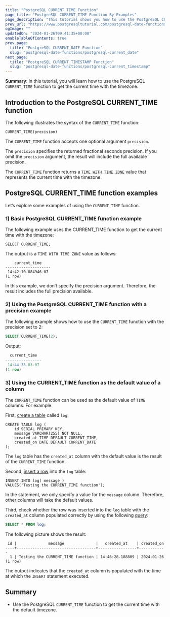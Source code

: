 ```yaml
---
title: "PostgreSQL CURRENT_TIME Function"
page_title: "PostgreSQL CURRENT_TIME Function By Examples"
page_description: "This tutorial shows you how to use the PostgreSQL CURRENT_TIME function to get the current time of the database server."
prev_url: "https://www.postgresqltutorial.com/postgresql-date-functions/postgresql-current_time/"
ogImage: ""
updatedOn: "2024-01-26T09:41:35+00:00"
enableTableOfContents: true
prev_page: 
  title: "PostgreSQL CURRENT_DATE Function"
  slug: "postgresql-date-functions/postgresql-current_date"
next_page: 
  title: "PostgreSQL CURRENT_TIMESTAMP Function"
  slug: "postgresql-date-functions/postgresql-current_timestamp"
---
```





**Summary**: in this tutorial, you will learn how to use the PostgreSQL `CURRENT_TIME` function to get the current time with the timezone.


## Introduction to the PostgreSQL CURRENT\_TIME function

The following illustrates the syntax of the `CURRENT_TIME` function:


```phpsqlsql
CURRENT_TIME(precision)
```
The `CURRENT_TIME` function accepts one optional argument `precision`.

The `precision` specifies the returned fractional seconds precision. If you omit the `precision` argument, the result will include the full available precision.

The `CURRENT_TIME` function returns a [`TIME WITH TIME ZONE`](../postgresql-tutorial/postgresql-time) value that represents the current time with the timezone.


## PostgreSQL CURRENT\_TIME function examples

Let’s explore some examples of using the `CURRENT_TIME` function.


### 1\) Basic PostgreSQL CURRENT\_TIME function example

The following example uses the CURRENT\_TIME function to get the current time with the timezone:


```
SELECT CURRENT_TIME;
```
The output is a `TIME WITH TIME ZONE` value as follows:


```
    current_time
--------------------
 14:42:10.884946-07
(1 row)

```
In this example, we don’t specify the precision argument. Therefore, the result includes the full precision available.


### 2\) Using the PostgreSQL CURRENT\_TIME function with a precision example

The following example shows how to use the `CURRENT_TIME` function with the precision set to 2:


```sql
SELECT CURRENT_TIME(2);
```
Output:


```sql
  current_time
----------------
 14:44:35.03-07
(1 row)
```

### 3\) Using the CURRENT\_TIME function as the default value of a column

The `CURRENT_TIME` function can be used as the default value of `TIME` columns. For example:

First, [create a table](../postgresql-tutorial/postgresql-create-table) called `log`:


```
CREATE TABLE log (
    id SERIAL PRIMARY KEY,
    message VARCHAR(255) NOT NULL,
    created_at TIME DEFAULT CURRENT_TIME,
    created_on DATE DEFAULT CURRENT_DATE
);
```
The `log` table has the `created_at` column with the default value is the result of the `CURRENT_TIME` function.

Second, [insert a row](../postgresql-tutorial/postgresql-insert) into the `log` table:


```
INSERT INTO log( message )
VALUES('Testing the CURRENT_TIME function');
```
In the statement, we only specify a value for the `message` column. Therefore, other columns will take the default values.

Third, check whether the row was inserted into the `log` table with the `created_at` column populated correctly by using the following [query](../postgresql-tutorial/postgresql-select):


```sql
SELECT * FROM log;
```
The following picture shows the result:


```
 id |              message              |   created_at    | created_on
----+-----------------------------------+-----------------+------------
  1 | Testing the CURRENT_TIME function | 14:46:28.188809 | 2024-01-26
(1 row)
```
The output indicates that the `created_at` column is populated with the time at which the `INSERT` statement executed.


## Summary

* Use the PostgreSQL `CURRENT_TIME` function to get the current time with the default timezone.

